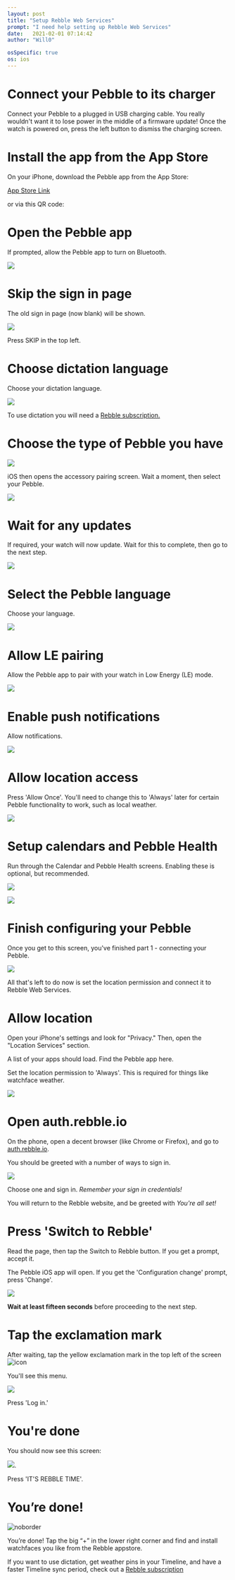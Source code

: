 ```yaml
---
layout: post
title: "Setup Rebble Web Services"
prompt: "I need help setting up Rebble Web Services"
date:   2021-02-01 07:14:42
author: "Will0"

osSpecific: true
os: ios
---
```


# Connect your Pebble to its charger   

Connect your Pebble to a plugged in USB charging cable. You really wouldn't want it to lose power in the middle of a firmware update! Once the watch is powered on, press the left button to dismiss the charging screen.

# Install the app from the App Store

On your iPhone, download the Pebble app from the App Store:

[App Store Link](https://itunes.apple.com/en/app/pebble/id957997620?mt=8)

<notmobile>

or via this QR code:   

<qr url="https://itunes.apple.com/en/app/pebble/id957997620?mt=8" />

</notmobile>
   
# Open the Pebble app

If prompted, allow the Pebble app to turn on Bluetooth.

![](/images/ios/setup1.png)

# Skip the sign in page

The old sign in page (now blank) will be shown.   

![](/images/ios/setup2.png)

Press SKIP in the top left.

# Choose dictation language

Choose your dictation language.    

![](/images/ios/setup3.png)

To use dictation you will need a [Rebble subscription.](/subscription)

# Choose the type of Pebble you have

![](/images/ios/setup4.png)

iOS then opens the accessory pairing screen. Wait a moment, then select your Pebble.

![](/images/ios/setup5.png)

# Wait for any updates

If required, your watch will now update. Wait for this to complete, then go to the next step.

![](/images/ios/setup7.png)

# Select the Pebble language

Choose your language. 

![](/images/ios/setup8.png)

# Allow LE pairing

Allow the Pebble app to pair with your watch in Low Energy (LE) mode.

![](/images/ios/setup10.png)

# Enable push notifications

Allow notifications.

![](/images/ios/setup12.png)

# Allow location access

Press 'Allow Once'. You'll need to change this to 'Always' later for certain Pebble functionality to work, such as local weather.

![](/images/ios/setup13.png)

# Setup calendars and Pebble Health

Run through the Calendar and Pebble Health screens. Enabling these is optional, but recommended.

![](/images/ios/setup14.png)

![](/images/ios/setup15.png)

# Finish configuring your Pebble

Once you get to this screen, you've finished part 1 - connecting your Pebble. 
   
![](/images/ios/setup16.png)   
   
All that's left to do now is set the location permission and connect it to Rebble Web Services.

# Allow location

Open your iPhone's settings and look for "Privacy." Then, open the "Location Services" section.

A list of your apps should load. Find the Pebble app here.

Set the location permission to 'Always'. This is required for things like watchface weather.

![](/images/ios/setup17.png)

# Open auth.rebble.io

On the phone, open a decent browser (like Chrome or Firefox), and go to [auth.rebble.io](https://auth.rebble.io).

<notmobile>
    <qr url="https://auth.rebble.io" />
</notmobile>

You should be greeted with a number of ways to sign in.   
     
     
![](/images/ios/setup18.png)   
   
Choose one and sign in. *Remember your sign in credentials!*

You will return to the Rebble website, and be greeted with *You're all set!*

# Press 'Switch to Rebble'

Read the page, then tap the Switch to Rebble button. If you get a prompt, accept it.

The Pebble iOS app will open. If you get the 'Configuration change' prompt, press 'Change'.

![](/images/ios/boot1.png)
   
**Wait at least fifteen seconds** before proceeding to the next step.

# Tap the exclamation mark

After waiting, tap the yellow exclamation mark in the top left of the screen ![icon](/images/ios/boot4.png)

You'll see this menu.

![](/images/ios/boot2.png)

Press 'Log in.'

# You're done

You should now see this screen:

![](/images/ios/boot3.png).

Press 'IT'S REBBLE TIME'.

# You’re done!

![noborder](/images/setup/13.png)

You’re done! Tap the big “+” in the lower right corner and find and install watchfaces you like from the Rebble appstore.

If you want to use dictation, get weather pins in your Timeline, and have a faster Timeline sync period, check out a [Rebble subscription](/subscription)
